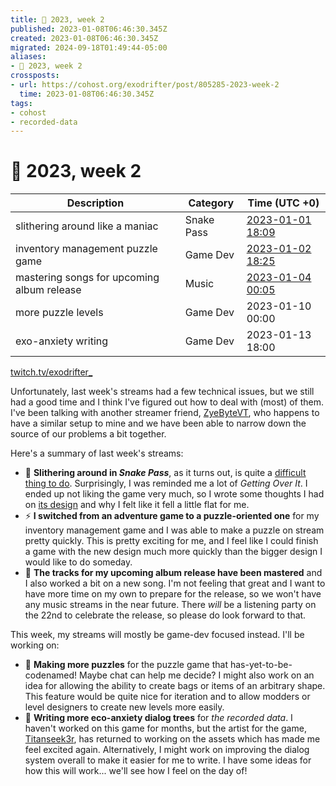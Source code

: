 ```yaml
---
title: 📅 2023, week 2
published: 2023-01-08T06:46:30.345Z
created: 2023-01-08T06:46:30.345Z
migrated: 2024-09-18T01:49:44-05:00
aliases:
- 📅 2023, week 2
crossposts:
- url: https://cohost.org/exodrifter/post/805285-2023-week-2
  time: 2023-01-08T06:46:30.345Z
tags:
- cohost
- recorded-data
---
```


# 📅 2023, week 2

|Description|Category|Time (UTC +0)|
|---|---|---|
|slithering around like a maniac|Snake Pass|[2023-01-01 18:09](https://vods.exodrifter.space/2023/01/01/1809)|
|inventory management puzzle game|Game Dev|[2023-01-02 18:25](https://vods.exodrifter.space/2023/01/02/1825)|
|mastering songs for upcoming album release|Music|[2023-01-04 00:05](https://vods.exodrifter.space/2023/01/04/0005)|
|more puzzle levels|Game Dev|2023-01-10 00:00|
|exo-anxiety writing|Game Dev|2023-01-13 18:00|

[twitch.tv/exodrifter_](https://twitch.tv/exodrifter_)

Unfortunately, last week's streams had a few technical issues, but we still had a good time and I think I've figured out how to deal with (most) of them. I've been talking with another streamer friend, [ZyeByteVT](https://www.twitch.tv/zyebytevt), who happens to have a similar setup to mine and we have been able to narrow down the source of our problems a bit together.

Here's a summary of last week's streams:

- 🐍 **Slithering around in _Snake Pass_**, as it turns out, is quite a [difficult thing to do](https://www.youtube.com/watch?v=Hv7SDtKKWoo). Surprisingly, I was reminded me a lot of _Getting Over It_. I ended up not liking the game very much, so I wrote some thoughts I had on [its design](20230102232039.md) and why I felt like it fell a little flat for me.
- ⚡ **I switched from an adventure game to a puzzle-oriented one** for my inventory management game and I was able to make a puzzle on stream pretty quickly. This is pretty exciting for me, and I feel like I could finish a game with the new design much more quickly than the bigger design I would like to do someday.
- 🎵 **The tracks for my upcoming album release have been mastered** and I also worked a bit on a new song. I'm not feeling that great and I want to have more time on my own to prepare for the release, so we won't have any music streams in the near future. There _will_ be a listening party on the 22nd to celebrate the release, so please do look forward to that.

This week, my streams will mostly be game-dev focused instead. I'll be working on:

- 🧩 **Making more puzzles** for the puzzle game that has-yet-to-be-codenamed! Maybe chat can help me decide? I might also work on an idea for allowing the ability to create bags or items of an arbitrary shape. This feature would be quite nice for iteration and to allow modders or level designers to create new levels more easily.
- 📝 **Writing more eco-anxiety dialog trees** for _the recorded data_. I haven't worked on this game for months, but the artist for the game, [Titanseek3r](https://www.twitch.tv/titanseek3r), has returned to working on the assets which has made me feel excited again. Alternatively, I might work on improving the dialog system overall to make it easier for me to write. I have some ideas for how this will work... we'll see how I feel on the day of!
